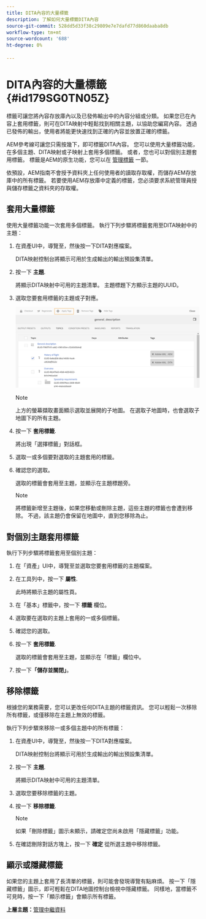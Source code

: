 ```yaml
---
title: DITA內容的大量標籤
description: 了解如何大量標籤DITA內容
source-git-commit: 528dd5d33f38c29809e7e7dafd77d860daaba8db
workflow-type: tm+mt
source-wordcount: '688'
ht-degree: 0%

---
```



# DITA內容的大量標籤 {#id179SG0TN05Z}

標籤可讓您將內容存放庫內以及已發佈輸出中的內容分組或分類。 如果您已在內容上套用標籤，則可在DITA映射中輕鬆找到相關主題，以協助您編寫內容。 透過已發佈的輸出，使用者將能更快速找到正確的內容並放置正確的標籤。

AEM參考線可讓您只需按幾下，即可標籤DITA內容。 您可以使用大量標籤功能，在多個主題、DITA映射或子映射上套用多個標籤。 或者，您也可以對個別主題套用標籤。 標籤是AEM的原生功能，您可以在 [管理標籤](https://experienceleague.adobe.com/docs/experience-manager-cloud-service/sites/authoring/features/tags.html?lang=en) 一節。

依預設，AEM指南不會授予資料夾上任何使用者的讀取存取權，而儲存AEM存放庫中的所有標籤。 若要使用AEM存放庫中定義的標籤，您必須要求系統管理員授與儲存標籤之資料夾的存取權。

## 套用大量標籤

使用大量標籤功能一次套用多個標籤。 執行下列步驟將標籤套用至DITA映射中的主題：

1. 在資產UI中，導覽至，然後按一下DITA對應檔案。

   DITA映射控制台將顯示可用於生成輸出的輸出預設集清單。

1. 按一下 **主題**.

   將顯示DITA映射中可用的主題清單。 主題標題下方顯示主題的UUID。

1. 選取您要套用標籤的主題或子對應。

   ![](images/apply-tags-uuid.png)


   >[!NOTE]
   >
   > 上方的螢幕擷取畫面顯示選取並展開的子地圖。 在選取子地圖時，也會選取子地圖下的所有主題。

1. 按一下 **套用標籤**.

   將出現「選擇標籤」對話框。

1. 選取一或多個要對選取的主題套用的標籤。

1. 確認您的選取。

   選取的標籤會套用至主題，並顯示在主題標題旁。

   >[!NOTE]
   >
   > 將標籤新增至主題後，如果您移動或刪除主題，這些主題的標籤也會遭到移除。 不過，該主題仍會保留在地圖中，直到您移除為止。


## 對個別主題套用標籤

執行下列步驟將標籤套用至個別主題：

1. 在「資產」UI中，導覽至並選取您要套用標籤的主題檔案。

1. 在工具列中，按一下 **屬性**.

   此時將顯示主題的屬性頁。

1. 在「基本」標籤中，按一下 **標籤** 欄位。

1. 選取要在選取的主題上套用的一或多個標籤。

1. 確認您的選取。

1. 按一下 **套用標籤**.

   選取的標籤會套用至主題，並顯示在「標籤」欄位中。

1. 按一下&#x200B;**「儲存並關閉」**。


## 移除標籤

根據您的業務需要，您可以更改任何DITA主題的標籤資訊。 您可以輕鬆一次移除所有標籤，或僅移除在主題上無效的標籤。

執行下列步驟來移除一或多個主題中的所有標籤：

1. 在資產UI中，導覽至，然後按一下DITA對應檔案。

   DITA映射控制台將顯示可用於生成輸出的輸出預設集清單。

1. 按一下 **主題**.

   將顯示DITA映射中可用的主題清單。

1. 選取您要移除標籤的主題。

1. 按一下 **移除標籤**.

   >[!NOTE]
   >
   > 如果「刪除標籤」圖示未顯示，請確定您尚未啟用「隱藏標籤」功能。

1. 在確認刪除對話方塊上，按一下 **確定** 從所選主題中移除標籤。


## 顯示或隱藏標籤

如果您的主題上套用了長清單的標籤，則可能會發現導覽有點麻煩。 按一下「隱藏標籤」圖示，即可輕鬆在DITA地圖控制台檢視中隱藏標籤。 同樣地，當標籤不可見時，按一下「顯示標籤」會顯示所有標籤。

**上層主題：**[&#x200B;管理中繼資料](manage-metadata.md)

